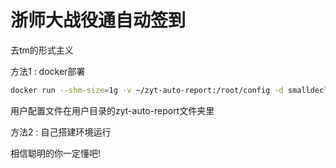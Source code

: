 # 浙师大战役通自动签到

去tm的形式主义

方法1 : docker部署
```bash
docker run --shm-size=1g -v ~/zyt-auto-report:/root/config -d smalldecline/zyt-auto-report bash -c "cd /root && python3 Report.py"
```

用户配置文件在用户目录的zyt-auto-report文件夹里

方法2 : 自己搭建环境运行

相信聪明的你一定懂吧!